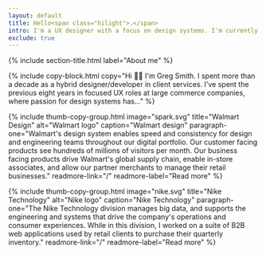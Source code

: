 ```yaml
---
layout: default
title: Hello<span class="hilight">.</span>
intro: I'm a UX designer with a focus on design systems. I'm currently leading design system initiatives that scale across multiple B2C and B2B products.
exclude: true
---
```


{% include section-title.html label="About me" %}

{% include copy-block.html copy="Hi 👋🏼 I'm Greg Smith. I spent more than a decade as a hybrid designer/developer in client services. I've spent the previous eight years in focused UX roles at large commerce companies, where passion for design systems has..." %}

{%
include thumb-copy-group.html
image="spark.svg"
title="Walmart Design"
alt="Walmart logo"
caption="Walmart design"
paragraph-one="Walmart's design system enables speed and consistency for design and engineering teams throughout our digital portfolio. Our customer facing products see hundreds of millions of visitors per month. Our business facing products drive Walmart's global supply chain, enable in-store associates, and allow our partner merchants to manage their retail businesses."
readmore-link="/"
readmore-label="Read more"
%}

{%
include thumb-copy-group.html
image="nike.svg"
title="Nike Technology"
alt="Nike logo"
caption="Nike Technology"
paragraph-one="The Nike Technology division manages big data, and supports the engineering and systems that drive the company's operations and consumer experiences. While in this division, I worked on a suite of B2B web applications used by retail clients to purchase their quarterly inventory."
readmore-link="/"
readmore-label="Read more"
%}

<!--
{% include section-title.html label="About me" %}

{% include copy-block.html copy="Hi 👋🏼 I'm Greg Smith. I spent more than a decade as a hybrid designer/developer in client services. I've spent the previous eight years in focused UX roles at large commerce companies, where passion for design systems has..." %}
-->